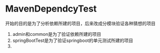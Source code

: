 # MavenDependcyTest
开始的目的是为了分析依赖所建的项目，后来改成分模块验证各种猜想的项目

1. admin和common是为了验证依赖所建的项目
2. springBootTest是为了验证springboot的单元测试所建的项目
3. 
